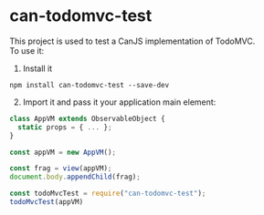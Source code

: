 # can-todomvc-test

This project is used to test a CanJS implementation of TodoMVC.  
To use it:

1. Install it

  ```
  npm install can-todomvc-test --save-dev
  ```

2. Import it and pass it your application main element:

  ```js
  class AppVM extends ObservableObject {
    static props = { ... };
  }

  const appVM = new AppVM();

  const frag = view(appVM);
  document.body.appendChild(frag);
  
  const todoMvcTest = require("can-todomvc-test");
  todoMvcTest(appVM)
  ```
